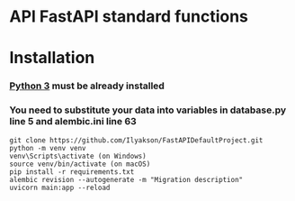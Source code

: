 # API FastAPI standard functions

# Installation

### [Python 3](https://www.python.org/downloads/) must be already installed
### You need to substitute your data into variables in database.py line 5 and alembic.ini line  63
```shell
git clone https://github.com/Ilyakson/FastAPIDefaultProject.git
python -m venv venv
venv\Scripts\activate (on Windows)
source venv/bin/activate (on macOS)
pip install -r requirements.txt
alembic revision --autogenerate -m "Migration description"
uvicorn main:app --reload
```